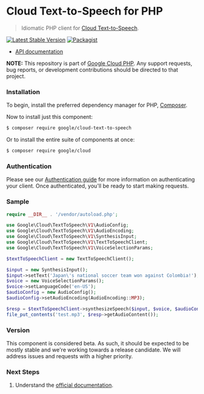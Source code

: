 # Cloud Text-to-Speech for PHP

> Idiomatic PHP client for [Cloud Text-to-Speech](https://cloud.google.com/text-to-speech/).

[![Latest Stable Version](https://poser.pugx.org/google/cloud-text-to-speech/v/stable)](https://packagist.org/packages/google/cloud-text-to-speech) [![Packagist](https://img.shields.io/packagist/dm/google/cloud-text-to-speech.svg)](https://packagist.org/packages/google/cloud-text-to-speech)

* [API documentation](http://googlecloudplatform.github.io/google-cloud-php/#/docs/cloud-text-to-speech/latest/texttospeech/readme)

**NOTE:** This repository is part of [Google Cloud PHP](https://github.com/googlecloudplatform/google-cloud-php). Any
support requests, bug reports, or development contributions should be directed to
that project.

### Installation

To begin, install the preferred dependency manager for PHP, [Composer](https://getcomposer.org/).

Now to install just this component:

```sh
$ composer require google/cloud-text-to-speech
```

Or to install the entire suite of components at once:

```sh
$ composer require google/cloud
```

### Authentication

Please see our [Authentication guide](https://github.com/GoogleCloudPlatform/google-cloud-php/blob/master/AUTHENTICATION.md) for more information
on authenticating your client. Once authenticated, you'll be ready to start making requests.

### Sample

```php
require __DIR__ . '/vendor/autoload.php';

use Google\Cloud\TextToSpeech\V1\AudioConfig;
use Google\Cloud\TextToSpeech\V1\AudioEncoding;
use Google\Cloud\TextToSpeech\V1\SynthesisInput;
use Google\Cloud\TextToSpeech\V1\TextToSpeechClient;
use Google\Cloud\TextToSpeech\V1\VoiceSelectionParams;

$textToSpeechClient = new TextToSpeechClient();

$input = new SynthesisInput();
$input->setText('Japan\'s national soccer team won against Colombia!');
$voice = new VoiceSelectionParams();
$voice->setLanguageCode('en-US');
$audioConfig = new AudioConfig();
$audioConfig->setAudioEncoding(AudioEncoding::MP3);

$resp = $textToSpeechClient->synthesizeSpeech($input, $voice, $audioConfig);
file_put_contents('test.mp3', $resp->getAudioContent());
```

### Version

This component is considered beta. As such, it should be expected to be mostly
stable and we're working towards a release candidate. We will address issues
and requests with a higher priority.

### Next Steps

1. Understand the [official documentation](https://cloud.google.com/text-to-speech/docs).
